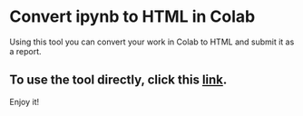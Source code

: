 # Convert ipynb to HTML in Colab
Using this tool you can convert your work in Colab to HTML and submit it as a report.

## To use the tool directly, click this [link](https://githubtocolab.com/Mostafa-MR/Convert_ipynb_to_HTML_in_Colab/blob/main/Convert_ipynb_to_HTML_in_Colab.ipynb).

Enjoy it!
